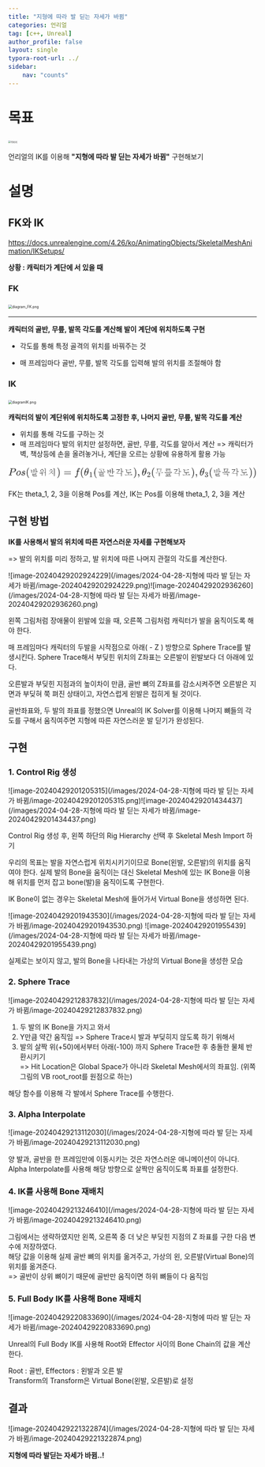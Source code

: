 ```yaml
---
title: "지형에 따라 발 딛는 자세가 바뀜"
categories: 언리얼
tag: [c++, Unreal]
author_profile: false
layout: single
typora-root-url: ../
sidebar:
    nav: "counts"
---
```




# 목표

<img src="https://pbs.twimg.com/media/EwRAuk0VcAEUzXA?format=jpg&name=large" alt="이미지" style="zoom: 33%;" />

언리얼의 IK를 이용해 **"지형에 따라 발 딛는 자세가 바뀜"** 구현해보기



# 설명



## FK와 IK

https://docs.unrealengine.com/4.26/ko/AnimatingObjects/SkeletalMeshAnimation/IKSetups/  



**상황 : 캐릭터가 계단에 서 있을 때**



### FK

<img src="https://docs.unrealengine.com/4.26/Images/AnimatingObjects/SkeletalMeshAnimation/IKSetups/diagram_FK.jpg" alt="diagram_FK.png" style="zoom:50%;" />

****

**캐릭터의 골반, 무릎, 발목 각도를 계산해 발이 계단에 위치하도록 구현**



* 각도를 통해 특정 골격의 위치를 바꿔주는 것

* 매 프레임마다 골반, 무릎, 발목 각도를 입력해 발의 위치를 조절해야 함



### IK

<img src="https://docs.unrealengine.com/4.26/Images/AnimatingObjects/SkeletalMeshAnimation/IKSetups/diagramIK.jpg" alt="diagramIK.png" style="zoom:50%;" />

**캐릭터의 발이 계단위에 위치하도록 고정한 후,  나머지 골반, 무릎, 발목 각도를 계산**



* 위치를 통해 각도를 구하는 것
* 매 프레임마다 발의 위치만 설정하면, 골반, 무릎, 각도를 알아서 계산
  => 캐릭터가 벽, 책상등에 손을 올려놓거나, 계단을 오르는 상황에 유용하게 활용 가능



<img src="/images/2024-04-28-지형에 따라 발 딛는 자세가 바뀜/image-20240428172123147.png" alt="image-20240428172123147" style="zoom:80%;" />

FK는 theta_1, 2, 3을 이용해 Pos를 계산,  IK는 Pos를 이용해 theta_1, 2, 3을 계산



## 구현 방법

**IK를 사용해서 발의 위치에 따른 자연스러운 자세를 구현해보자**

=> 발의 위치를 미리 정하고, 발 위치에 따른 나머지 관절의 각도를 계산한다.



![image-20240429202924229](/images/2024-04-28-지형에 따라 발 딛는 자세가 바뀜/image-20240429202924229.png)![image-20240429202936260](/images/2024-04-28-지형에 따라 발 딛는 자세가 바뀜/image-20240429202936260.png)



왼쪽 그림처럼 장애물이 왼발에 있을 때, 오른쪽 그림처럼 캐릭터가 발을 움직이도록 해야 한다.



매 프레임마다 캐릭터의 두발을 시작점으로 아래( - Z ) 방향으로 Sphere Trace를 발생시킨다.
Sphere Trace해서 부딪힌 위치의 Z좌표는 오른발이 왼발보다 더 아래에 있다.

오른발과 부딪힌 지점과의 높이차이 만큼, 골반 뼈의 Z좌표를 감소시켜주면
오른발은 지면과 부딪혀 쭉 펴진 상태이고, 자연스럽게 왼발은 접히게 될 것이다.

골반좌표와, 두 발의 좌표를 정했으면
Unreal의 IK Solver를 이용해 나머지 뼈들의 각도를 구해서 움직여주면
지형에 따른 자연스러운 발 딛기가 완성된다.





## 구현

### 1. Control Rig 생성

![image-20240429201205315](/images/2024-04-28-지형에 따라 발 딛는 자세가 바뀜/image-20240429201205315.png)![image-20240429201434437](/images/2024-04-28-지형에 따라 발 딛는 자세가 바뀜/image-20240429201434437.png)

Control Rig 생성 후, 왼쪽 하단의 Rig Hierarchy 선택 후 Skeletal Mesh Import 하기

우리의 목표는 발을 자연스럽게 위치시키기이므로 Bone(왼발, 오른발)의 위치를 움직여야 한다.
실제 발의 Bone을 움직이는 대신 Skeletal Mesh에 있는 IK Bone을 이용해 위치를 먼저 잡고 bone(발)을 움직이도록 구현한다.

IK Bone이 없는 경우는 Skeletal Mesh에 들어가서 Virtual Bone을 생성하면 된다.

![image-20240429201943530](/images/2024-04-28-지형에 따라 발 딛는 자세가 바뀜/image-20240429201943530.png)  ![image-20240429201955439](/images/2024-04-28-지형에 따라 발 딛는 자세가 바뀜/image-20240429201955439.png)

실제로는 보이지 않고, 발의 Bone을 나타내는 가상의 Virtual Bone을 생성한 모습



### 2. Sphere Trace

![image-20240429212837832](/images/2024-04-28-지형에 따라 발 딛는 자세가 바뀜/image-20240429212837832.png)

1. 두 발의 IK Bone을 가지고 와서
2. Y만큼 약간 움직임 => Sphere Trace시 발과 부딪히지 않도록 하기 위해서
3. 발의 살짝 위(+50)에서부터 아래(-100) 까지 Sphere Trace한 후 충돌한 물체 반환시키기  
   => Hit Location은 Global Space가 아니라 Skeletal Mesh에서의 좌표임. (위쪽 그림의 VB root_root를 원점으로 하는) 

해당 함수를 이용해 각 발에서 Sphere Trace를 수행한다.

### 3. Alpha Interpolate

![image-20240429213112030](/images/2024-04-28-지형에 따라 발 딛는 자세가 바뀜/image-20240429213112030.png)

양 발과, 골반을 한 프레임만에 이동시키는 것은 자연스러운 애니메이션이 아니다.  
Alpha Interpolate를 사용해 해당 방향으로 살짝만 움직이도록 좌표를 설정한다.

### 4. IK를 사용해 Bone 재배치

![image-20240429213246410](/images/2024-04-28-지형에 따라 발 딛는 자세가 바뀜/image-20240429213246410.png)

그림에서는 생략하였지만 왼쪽, 오른쪽 중 더 낮은 부딪힌 지점의 Z 좌표를 구한 다음 변수에 저장하였다.  
해당 값을 이용해 실제 골반 뼈의 위치를 옮겨주고,  가상의 왼, 오른발(Virtual Bone)의 위치를 옮겨준다.  
=> 골반이 상위 뼈이기 때문에 골반만 움직이면 하위 뼈들이 다 움직임



### 5. Full Body IK를 사용해 Bone 재배치

![image-20240429220833690](/images/2024-04-28-지형에 따라 발 딛는 자세가 바뀜/image-20240429220833690.png)

Unreal의 Full Body IK를 사용해 Root와 Effector 사이의 Bone Chain의 값을 계산한다.

Root : 골반, Effectors : 왼발과 오른 발  
Transform의 Transform은 Virtual Bone(왼발, 오른발)로 설정



## 결과

![image-20240429221322874](/images/2024-04-28-지형에 따라 발 딛는 자세가 바뀜/image-20240429221322874.png)

**지형에 따라 발딛는 자세가 바뀜..!**
